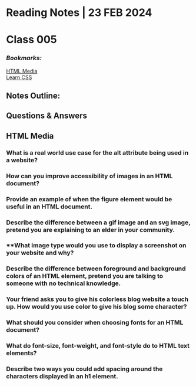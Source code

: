 # **Reading Notes | 23 FEB 2024**

# Class 005  

### *Bookmarks:*  
  
[HTML Media]()  
[Learn CSS]()  

## **Notes Outline:**  

## **Questions & Answers**  

## **HTML Media**

### **What is a real world use case for the alt attribute being used in a website?**  

### **How can you improve accessibility of images in an HTML document?**  

### **Provide an example of when the figure element would be useful in an HTML document.**  

### **Describe the difference between a gif image and an svg image, pretend you are explaining to an elder in your community.**  

### **What image type would you use to display a screenshot on your website and why?  

### **Describe the difference between foreground and background colors of an HTML element, pretend you are talking to someone with no technical knowledge.**  

### **Your friend asks you to give his colorless blog website a touch up. How would you use color to give his blog some character?**  

### **What should you consider when choosing fonts for an HTML document?**  

### **What do font-size, font-weight, and font-style do to HTML text elements?**  

### **Describe two ways you could add spacing around the characters displayed in an h1 element.**
